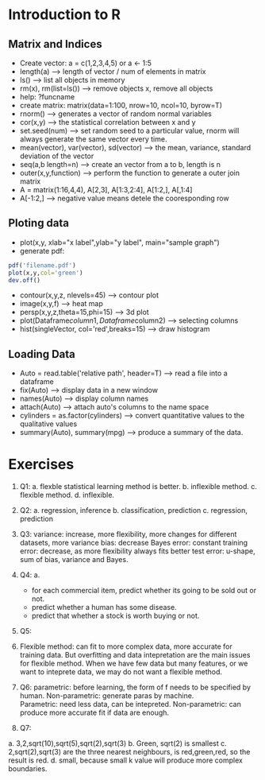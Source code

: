 
# Introduction to R

## Matrix and Indices
* Create vector: a = c(1,2,3,4,5) or a <- 1:5
* length(a) --> length of vector / num of elements in matrix
* ls() --> list all objects in memory
* rm(x), rm(list=ls()) --> remove objects x, remove all objects
* help: ?funcname
* create matrix: matrix(data=1:100, nrow=10, ncol=10, byrow=T)
* rnorm() --> generates a vector of random normal variables
* cor(x,y) --> the statistical correlation between x and y
* set.seed(num) --> set random seed to a particular value, rnorm will always generate the same vector every time.
* mean(vector), var(vector), sd(vector) --> the mean, variance, standard deviation of the vector
* seq(a,b length=n) --> create an vector from a to b, length is n
* outer(x,y,function) --> perform the function to generate a outer join matrix
* A = matrix(1:16,4,4), A[2,3], A[1:3,2:4], A[1:2,], A[,1:4]
* A[-1:2,] --> negative value means detele the cooresponding row

## Ploting data
* plot(x,y, xlab="x label",ylab="y label", main="sample graph")
* generate pdf:
```r
pdf('filename.pdf')
plot(x,y,col='green')
dev.off()
```
* contour(x,y,z, nlevels=45) --> contour plot
* image(x,y,f) --> heat map
* persp(x,y,z,theta=15,phi=15) --> 3d plot
* plot(Dataframe$column1, Dataframe$column2) --> selecting columns
* hist(singleVector, col='red',breaks=15) --> draw histogram

## Loading Data
* Auto = read.table('relative path', header=T) --> read a file into a dataframe
* fix(Auto) --> display data in a new window
* names(Auto) --> display column names
* attach(Auto) --> attach auto's columns to the name space
* cylinders = as.factor(cylinders) --> convert quantitative values to the qualitative values
* summary(Auto), summary(mpg) --> produce a summary of the data.

# Exercises
1. Q1:
  a. flexble statistical learning method is better.
  b. inflexible method.
  c. flexible method.
  d. inflexible.
2. Q2:
  a. regression, inference
  b. classification, prediction
  c. regression, prediction
3. Q3:
  variance: increase, more flexibility, more changes for different datasets, more variance
  bias: decrease
  Bayes error: constant
  training error: decrease, as more flexibility always fits better
  test error: u-shape, sum of bias, variance and Bayes.
4. Q4:
  a. 
    * for each commercial item, predict whether its going to be sold out or not.
    * predict whether a human has some disease.
    * predict that whether a stock is worth buying or not.
5. Q5:
  1. Flexible method: can fit to more complex data, more accurate for training data. But overfitting and data intepretation are the main issues for flexible method. When we have few data but many features, or we want to inteprete data, we may do not want a flexible method.

6. Q6: parametric: before learning, the form of f needs to be specified by human. Non-parametric: generate paras by machine.  
Parametric: need less data, can be intepreted. Non-parametric: can produce more accurate fit if data are enough.

7. Q7: 

  a. 3,2,sqrt(10),sqrt(5),sqrt(2),sqrt(3)
  b. Green, sqrt(2) is smallest
  c. 2,sqrt(2),sqrt(3) are the three nearest neighbours, is red,green,red, so the result is red.
  d. small, because small k value will produce more complex boundaries.
  
  
